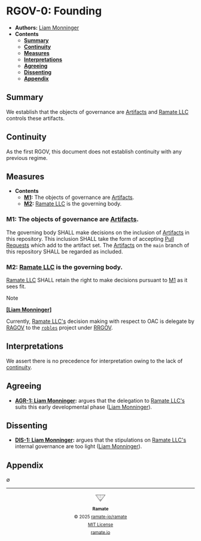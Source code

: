# RGOV-0: Founding
- **Authors:** [Liam Monninger](mailto:liam@ramate.io)
- **Contents**
    - **[Summary](#summary)**
    - **[Continuity](#continuity)**
    - **[Measures](#measures)**
    - **[Interpretations](#interpretations)**
    - **[Agreeing](#agreeing)**
    - **[Dissenting](#dissenting)**
    - **[Appendix](#appendix)**

## Summary
We establish that the objects of governance are [Artifacts](../../../rglo/rera-000-000-000-dulan/rglo-000-000-000-artifact/README.md) and [Ramate LLC](https://www.ramate.io) controls these artifacts.

## Continuity
As the first RGOV, this document does not establish continuity with any previous regime.

## Measures
- **Contents**
    - **[M1](#m1-the-objects-of-governance-are-artifacts):** The objects of governance are [Artifacts](../../../rglo/rera-000-000-000-dulan/rglo-000-000-000-artifact/README.md).
    - **[M2](#m2-ramate-llc-is-the-governing-body):** [Ramate LLC](https://www.ramate.io) is the governing body.

### M1: The objects of governance are [Artifacts](../../../rglo/rera-000-000-000-dulan/rglo-000-000-000-artifact/README.md).
The governing body SHALL make decisions on the inclusion of [Artifacts](../../../rglo/rera-000-000-000-dulan/rglo-000-000-000-artifact/README.md) in this repository. This inclusion SHALL take the form of accepting [Pull Requests](https://docs.github.com/en/pull-requests/collaborating-with-pull-requests/proposing-changes-to-your-work-with-pull-requests/about-pull-requests) which add to the artifact set. The [Artifacts](../../rglo/rera-000-000-000-dulan/rglo-000-000-000-artifact/README.md) on the `main` branch of this repository SHALL be regarded as included.

### M2: [Ramate LLC](https://www.ramate.io) is the governing body.
[Ramate LLC](https://www.ramate.io) SHALL retain the right to make decisions pursuant to [M1](#m1-artifacts-are-the-objects-of-governance) as it sees fit.

> [!NOTE]
>
> **[[Liam Monninger]](mailto:liam@ramate.io)**
>
> Currently, [Ramate LLC's](https://www.ramate.io) decision making with respect to OAC is delegate by [RAGOV](https://github.com/ramate-io/ramate/tree/main/ragov) to the [`robles`](https://github.com/ramate-io/robles) project under [RRGOV](https://github.com/ramate-io/robles/tree/main/rrgov).

## Interpretations
We assert there is no precedence for interpretation owing to the lack of [continuity](#continuity).

## Agreeing
- **[AGR-1: Liam Monninger](./agreeing/agr-001-liam-monninger/README.md):** argues that the delegation to [Ramate LLC's](https://www.ramate.io) suits this early developmental phase ([Liam Monninger](mailto:liam@ramate.io)).

## Dissenting
- **[DIS-1: Liam Monninger](./dissenting/dis-001-liam-monninger/README.md):** argues that the stipulations on [Ramate LLC's](https://www.ramate.io) internal governance are too light ([Liam Monninger](mailto:liam@ramate.io)).

## Appendix
$\emptyset$

<!--OAC FOOTER: DO NOT REMOVE THIS LINE-->
---

<div align="center">
  <a href="https://github.com/ramate-io/oac">
    <picture>
      <source srcset="/assets/ramate-inverted-transparent.png" media="(prefers-color-scheme: dark)">
      <img height="24" src="/assets/ramate-transparent.png" alt="OAC"/>
    </picture>
  </a>
  <br/>
  <sub>
    <b>Ramate</b>
    <br/>
    &copy; 2025 <a href="https://github.com/ramate-io/ramate">ramate-io/ramate</a>
    <br/>
    <a href="https://github.com/ramate-io/ramate/blob/main/LICENSE">MIT License</a>
    <br/>
    <a href="https://www.ramate.io">ramate.io</a>
  </sub>
</div>
